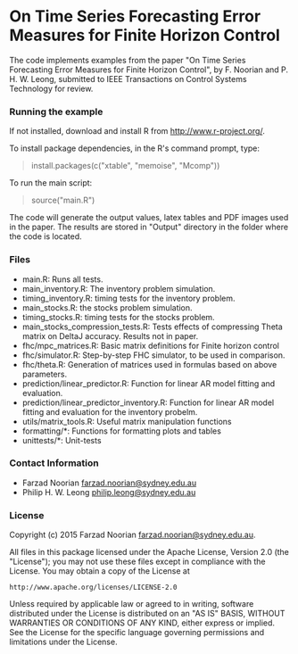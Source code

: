 On Time Series Forecasting Error Measures for Finite Horizon Control
====================================================================

The code implements examples from the paper 
"On Time Series Forecasting Error Measures for Finite Horizon Control", 
by F. Noorian and P. H. W. Leong, 
submitted to IEEE Transactions on Control Systems Technology for review.

### Running the example
If not installed, download and install R from <http://www.r-project.org/>.

To install package dependencies, in the R's command prompt, type:

 > install.packages(c("xtable", "memoise", "Mcomp"))

To run the main script:

 > source("main.R")

The code will generate the output values, latex tables and PDF images used in the paper.
The results are stored in "Output" directory in the folder where the code is located.

### Files
- main.R: Runs all tests.
- main_inventory.R: The inventory problem simulation.
- timing_inventory.R: timing tests for the inventory problem.
- main_stocks.R: the stocks problem simulation.
- timing_stocks.R: timing tests for the stocks problem.
- main_stocks_compression_tests.R: Tests effects of compressing Theta matrix on DeltaJ accuracy. Results not in paper.
- fhc/mpc_matrices.R: Basic matrix definitions for Finite horizon control
- fhc/simulator.R: Step-by-step FHC simulator, to be used in comparison.
- fhc/theta.R: Generation of matrices used in formulas based on above parameters.
- prediction/linear_predictor.R: Function for linear AR model fitting and evaluation.
- prediction/linear_predictor_inventory.R: Function for linear AR model fitting and evaluation for the inventory probelm.
- utils/matrix_tools.R: Useful matrix manipulation functions
- formatting/*: Functions for formatting plots and tables
- unittests/*: Unit-tests


### Contact Information
 * Farzad Noorian <farzad.noorian@sydney.edu.au>
 * Philip H. W. Leong <philip.leong@sydney.edu.au>

### License
Copyright (c) 2015 Farzad Noorian <farzad.noorian@sydney.edu.au>.

All files in this package licensed under the Apache License, Version 2.0 (the "License");
you may not use these files except in compliance with the License.
You may obtain a copy of the License at

    http://www.apache.org/licenses/LICENSE-2.0

Unless required by applicable law or agreed to in writing, software
distributed under the License is distributed on an "AS IS" BASIS,
WITHOUT WARRANTIES OR CONDITIONS OF ANY KIND, either express or implied.
See the License for the specific language governing permissions and
limitations under the License.
